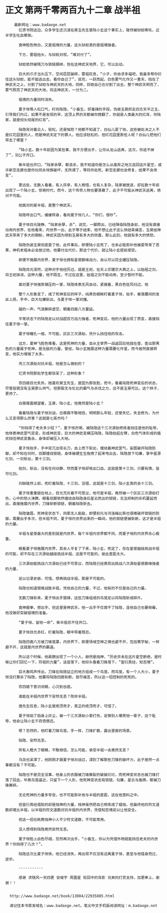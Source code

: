# 正文 第两千零两百九十二章 战半祖
        最新网址：www.badaoge.net
          忆贤书院这边，众多学生还沉浸在昊玉先生是陆小玄这个事实上，陡然被狱蛟嘶吼，近半学生吐血晕倒。
      
          食神脸色煞白，又是祖境的力量，这头狱蛟真的是祖境强者。
      
          下方，雾祖抬头，与狱蛟对视，“难对付了”。
      
          狱蛟依然被残刀与锁链捆绑，但在这神武天地界，它，可以出动。
      
          巨大的爪子当头压下，空间层层破碎，雾祖叹息，“小子，你自求多福吧，我最多帮你拦住这头狱蛟，能不能逃出去，看你自己了”，说完，一跃而起，白色雾气化作又一重天，挡在了神武天之上，分割了狱蛟与神武天的大地，同样，将她自己也分割了出去，整个神武天明亮了，雾气照亮了神武天的大地，将这神武天，一分为二。
      
          祖境的力量同时消失。
      
          夏子恒等人松口气，盯向陆隐，“小畜生，好毒辣的手段，伪装玉昊抓走四方天平之主，引导我们内讧，如果不是发现的早，这顶上界的天都被你搅翻了，你就是人类最大的红背，你陆家，就是彻头彻尾的红背”。
      
          陆隐背对着众人，轻松，还是恼怒？他都不知道了，白仙儿耍了他，这些被处决之人不是红花园里的人，而是神武天定下的罪人，他应该轻松的，但红花园里那些人呢？白仙儿把他们带去了哪里？
      
          “陆小玄，数十年前因为某些事，我不方便出手，让你从龙山逃离，这次，你逃不掉了”，羽公子开口。
      
          柴半祖也开口，“陆家余孽，都该杀，我不知道你是怎么从废弃之地又逃回这片星空，或许新空走廊也是你伙同永恒族破坏，无所谓了，等将你处死，新空走廊也会修复，结果不会改变”。
      
          更远处，无数人看着，有人庆幸，有人惋惜，也有人复杂，陆家被放逐，却在数十年前出现了一个陆小玄，惊艳时代，而今，这个传奇人物也要落幕了，此子不可能从神武天逃离，绝对不可能。
      
          他面对的是半祖，是整个神武天。
      
          陆隐呼出口气，缓缓转身，看向夏子恒几人，“你们，很吵”。
      
          夏子恒目光陡睁，“陆家余孽，杀”，说完，一脚跨出，已经降临陆隐身前，他没有直接动用内世界，在他看来，内世界一出，此子等于结束，他不想让此子这么快结束痛苦，玉昊给神武天带来了多大的期盼，神武天因为得到玉昊有多大的欣喜，那么此刻，他就有多大的愤怒。
      
          陆隐伪装玉昊彻底耍了他，此件事后，即便陆小玄死了，也未必能弥补他被耍带来了恶果，神机老祖未必会放过他，他要付出代价，那这个代价，就让陆小玄提前感受。
      
          即便不施展内世界，夏子恒也拥有星使巅峰战力，自认可以完全碾压陆隐。
      
          陆隐目光凛然，这种对手他经历过，就是王祀，在天上宗建宗大典之上，以始祖之剑，将王祀抹消，这种力量，他不陌生，不过在这里，始祖之剑不能动用，至少暂时不能。
      
          面对夏子恒强势镇压的一掌，陆隐体表无风自动，紧接着，黑白色狂风扫过，他
      
          整个人形象变了，成了死神变后的样子，纯黑色眼眸盯着夏子恒，抬手，垂落腰间的发丝上扬，手中，巨大勾廉斩出，与夏子恒一掌对撞。
      
          碰的一声，气浪撕碎虚空，朝着四面八方蔓延。
      
          平常状态下的陆隐足以对战超百万战力强者，死神变后，他的力量出现了质变，直接挡住夏子恒一掌。
      
          夏子恒瞳孔一缩，不可能，区区三次源劫，凭什么挡住他的攻击。
      
          远方，夏神飞脸色难看，这是死神的力量，自从主宰界一战返回后他就在查，查出那黑色的力量属于死神，是无敌的力量，曾经，陆小玄施展这种力量需要化作茧，而今居然直接转变，他实力增强了太多。
      
          凭三次源劫对抗半祖，他是怎么做到的？
      
          忆贤书院那批学生都惊呆了，这种形象？
      
          农四娘目光炙热，她喜欢昊玉先生，是因为那张脸，而今，看着陆隐死神变后的状态，尽管容貌没有玉昊那么帅气，但那股无与伦比的霸气与杀伐之力，远不是玉昊可比，这个样子，更帅了。
      
          白薇薇震撼望着，玉昊，陆小玄，他竟然是陆小玄？
      
          看着陆隐与夏子恒对战，白薇薇不敢相信，明明那么年轻，还曾失忆，失去修为，为什么又变得那么厉害？这就是七英杰吗？
      
          “你挡得了老夫多少招？”，夏子恒厉喝，被陆隐这个三次源劫修炼者挡住是他的耻辱，他体表神武罡气突变，形成神武变，巨大的神武变横压陆隐，陆隐抬起左臂，白色气体形成的盾状挡住神武变轰击，身体却被压入大地。
      
          夏子恒抬手，手中突兀出现长刀，自上而下斩出，缠绕着神武罡气，妄图破开陆隐防御，却不知在何时，双脚缠绕锁链，身体被硬生生拖拽了起来甩出去，陆隐放下勾廉，掌中星源化剑，一剑斩出，第十三剑。
      
          抬剑，斩出，没有任何动静，然而夏子恒却咳出口血，这就是第十三剑，只要有情，皆可化剑。
      
          刘缺陡然上前，死盯着陆隐，十三剑，没错，这就是十三剑，陆小玄真的会十三剑。
      
          夏子恒重重砸在地上，目光充斥着不可思议，他可是半祖，竟然被一个区区三次源劫打伤，心中的怒火沸腾，眼看双脚依然缠绕自陆隐身后星云而出的锁链，无法抑制的杀机蔓延而出，直接施展内世界，刀锋斩断锁链，朝着陆隐斩去。
      
          陆隐皱眉，死神变状态下，同辈无人能敌，即便初元与河洛梅比斯也很难破开锁链的防御，需要出手多次，但半祖不同，夏子恒内世界出来的一瞬间，他的锁链便被斩断，这才是半祖的力量。
      
          半祖与星使最大的差别就是内世界，每个半祖内世界都不同，而夏子恒的内世界杀心极重。
      
          眼看夏子恒施展内世界，其余人平复了下来，陆小玄，死定了，存在星使越级挑战半祖的可能，却不存在三次源劫越级挑战半祖，这是不可能的，彼此差距太大。
      
          三次源劫能挑战六次源劫已经不可思议，而陆隐已经表现出挑战八次源劫星使巅峰强者的力量，
      
          足以记录史册，可惜，想再挑战半祖，那是不可能的。
      
          陆隐也知道很难战胜半祖，凭他自己的力量，不过，他有的不仅是自己的力量。
      
          无数刀锋斩来，夏子恒出手狠辣，这些刀锋组成的鸟笼足以将陆隐斩成碎片。
      
          食神握拳，想出手，但这里是神武天，他一出手不仅救不了陆隐，连他自己也要倒霉，他没做好突破祖境的准备。
      
          “夏子恒，留他一命”，柴半祖忍不住开口。
      
          夏子恒目光赤红，盯着陆隐，眼中带着残忍。
      
          陆隐四面八方被刀锋笼罩，内世界下，即便场域空神之境也避不开，包括策字秘，一样避不开，这就是内世界的霸道。
      
          所以这个时候，他肩膀出现了一个小人，赫然是烛神，“历史并未在这片星空断绝，是时候让你们回忆一下，符祖的力量”，话音落下，他仰头看着刀锋落下，“宙衍真经，知否境”。
      
          巨大轰鸣声传出，刀锋在陆隐站立的地方组成一个鸟笼，而鸟笼，有一个人大小，夏子恒没打算杀了陆隐，他要将陆隐四肢斩断，尝尽痛苦，所以这一招控制的死死的。
      
          农四娘下意识闭眼，心沉到谷底。
      
          谁能在半祖内世界下安然无恙？除非半祖。
      
          唐先生叹息，陆小玄是绝顶奇才，真正的绝顶奇才，可惜了。
      
          夏子恒拍了拍身上灰尘，被一个三次源劫小辈打伤，足够别人嘲笑他一辈子，这个耻辱，他会让陆小玄千百倍偿还。
      
          嗯？忽然的，他盯着刀锋鸟笼，手一挥，刀锋扩散，露出里面的场景。
      
          陆隐，安然无恙。
      
          所有人瞪大了眼睛，不敢相信，怎么可能，承受半祖一击竟然无恙？
      
          乌尧也呆滞了，他刚刚才跟夏子恒对战过，深刻了解那些刀锋的破坏力，此子居然一点事都没有？不可能。
      
          陆隐也不是完全没事，他身上的衣服被刀锋撕裂的破破烂烂，而死神变状态也被刀锋打落了回去，毕竟鸟笼逼近，只留下一个人形，他死神变状态有锁链，勾廉，星云与盾牌，都被刀锋撕碎。
      
          无论死神的力量多夸张，也不可能弥补他与半祖的差距，这在他意料之中。
      
          但宙衍真经借助的却是烛神的力量，烛神虽然把自己修炼成了蜡烛，但最终他的符文道数却堪比半祖，以半祖的符文道数对抗半祖的内世界，凭借知否境足以让他安全。
      
          但这一招也耗费烛神小人不少符文道数，不可能常用。
      
          没人想得到陆隐竟然安然无恙。
      
          夏子恒脸上血色尽褪，忽然再次出手，“小畜生，你以为凭借外物就能挡住老夫的内世界？你挡得了几次？”。
      
          陆隐这次比夏子恒快，他已经消失，再出现不仅没有远离夏子恒，甚至与他错身而过，逆步。
      
          -----------
      
          感谢 求随风一天四更 安峻宇 周圍星 轮回中的背影 兄弟的打赏支持，加更奉上，谢谢！！
      
      
      http://www.badaoge.net/book/13084/22935885.html
      
      请记住本书首发域名：www.badaoge.net。笔尖中文手机版阅读网址：m.badaoge.net